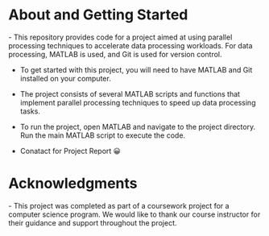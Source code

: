 <h1>About and Getting Started</h1>
- This repository provides code for a project aimed at using parallel processing techniques to accelerate data processing workloads. For data processing, MATLAB is used, and Git is used for version control.

- To get started with this project, you will need to have MATLAB and Git installed on your computer.

- The project consists of several MATLAB scripts and functions that implement parallel processing techniques to speed up data processing tasks.

- To run the project, open MATLAB and navigate to the project directory. Run the main MATLAB script to execute the code.

- Conatact for Project Report :grinning:

<h1>Acknowledgments</h1>
- This project was completed as part of a coursework project for a computer science program. We would like to thank our course instructor for their guidance and support throughout the project.
